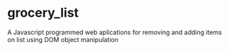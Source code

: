 # grocery_list
A  Javascript programmed web aplications for removing and adding items on list using DOM object manipulation
